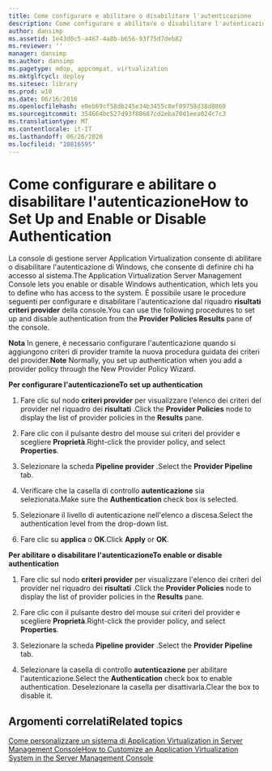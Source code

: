 ```yaml
---
title: Come configurare e abilitare o disabilitare l'autenticazione
description: Come configurare e abilitare o disabilitare l'autenticazione
author: dansimp
ms.assetid: 1e43d0c5-a467-4a8b-b656-93f75d7deb82
ms.reviewer: ''
manager: dansimp
ms.author: dansimp
ms.pagetype: mdop, appcompat, virtualization
ms.mktglfcycl: deploy
ms.sitesec: library
ms.prod: w10
ms.date: 06/16/2016
ms.openlocfilehash: e0eb69cf58db245e34b3455c8ef09758d38d8860
ms.sourcegitcommit: 354664bc527d93f80687cd2eba70d1eea024c7c3
ms.translationtype: MT
ms.contentlocale: it-IT
ms.lasthandoff: 06/26/2020
ms.locfileid: "10816595"
---
```

# <span data-ttu-id="86bdf-103">Come configurare e abilitare o disabilitare l'autenticazione</span><span class="sxs-lookup"><span data-stu-id="86bdf-103">How to Set Up and Enable or Disable Authentication</span></span>


<span data-ttu-id="86bdf-104">La console di gestione server Application Virtualization consente di abilitare o disabilitare l'autenticazione di Windows, che consente di definire chi ha accesso al sistema.</span><span class="sxs-lookup"><span data-stu-id="86bdf-104">The Application Virtualization Server Management Console lets you enable or disable Windows authentication, which lets you to define who has access to the system.</span></span> <span data-ttu-id="86bdf-105">È possibile usare le procedure seguenti per configurare e disabilitare l'autenticazione dal riquadro **risultati criteri provider** della console.</span><span class="sxs-lookup"><span data-stu-id="86bdf-105">You can use the following procedures to set up and disable authentication from the **Provider Policies Results** pane of the console.</span></span>

<span data-ttu-id="86bdf-106">**Nota**  In genere, è necessario configurare l'autenticazione quando si aggiungono criteri di provider tramite la nuova procedura guidata dei criteri del provider.</span><span class="sxs-lookup"><span data-stu-id="86bdf-106">**Note** Normally, you set up authentication when you add a provider policy through the New Provider Policy Wizard.</span></span>

 

**<span data-ttu-id="86bdf-107">Per configurare l'autenticazione</span><span class="sxs-lookup"><span data-stu-id="86bdf-107">To set up authentication</span></span>**

1.  <span data-ttu-id="86bdf-108">Fare clic sul nodo **criteri provider** per visualizzare l'elenco dei criteri del provider nel riquadro dei **risultati** .</span><span class="sxs-lookup"><span data-stu-id="86bdf-108">Click the **Provider Policies** node to display the list of provider policies in the **Results** pane.</span></span>

2.  <span data-ttu-id="86bdf-109">Fare clic con il pulsante destro del mouse sui criteri del provider e scegliere **Proprietà**.</span><span class="sxs-lookup"><span data-stu-id="86bdf-109">Right-click the provider policy, and select **Properties**.</span></span>

3.  <span data-ttu-id="86bdf-110">Selezionare la scheda **Pipeline provider** .</span><span class="sxs-lookup"><span data-stu-id="86bdf-110">Select the **Provider Pipeline** tab.</span></span>

4.  <span data-ttu-id="86bdf-111">Verificare che la casella di controllo **autenticazione** sia selezionata.</span><span class="sxs-lookup"><span data-stu-id="86bdf-111">Make sure the **Authentication** check box is selected.</span></span>

5.  <span data-ttu-id="86bdf-112">Selezionare il livello di autenticazione nell'elenco a discesa.</span><span class="sxs-lookup"><span data-stu-id="86bdf-112">Select the authentication level from the drop-down list.</span></span>

6.  <span data-ttu-id="86bdf-113">Fare clic su **applica** o **OK**.</span><span class="sxs-lookup"><span data-stu-id="86bdf-113">Click **Apply** or **OK**.</span></span>

**<span data-ttu-id="86bdf-114">Per abilitare o disabilitare l'autenticazione</span><span class="sxs-lookup"><span data-stu-id="86bdf-114">To enable or disable authentication</span></span>**

1.  <span data-ttu-id="86bdf-115">Fare clic sul nodo **criteri provider** per visualizzare l'elenco dei criteri del provider nel riquadro dei **risultati** .</span><span class="sxs-lookup"><span data-stu-id="86bdf-115">Click the **Provider Policies** node to display the list of provider policies in the **Results** pane.</span></span>

2.  <span data-ttu-id="86bdf-116">Fare clic con il pulsante destro del mouse sui criteri del provider e scegliere **Proprietà**.</span><span class="sxs-lookup"><span data-stu-id="86bdf-116">Right-click the provider policy, and select **Properties**.</span></span>

3.  <span data-ttu-id="86bdf-117">Selezionare la scheda **Pipeline provider** .</span><span class="sxs-lookup"><span data-stu-id="86bdf-117">Select the **Provider Pipeline** tab.</span></span>

4.  <span data-ttu-id="86bdf-118">Selezionare la casella di controllo **autenticazione** per abilitare l'autenticazione.</span><span class="sxs-lookup"><span data-stu-id="86bdf-118">Select the **Authentication** check box to enable authentication.</span></span> <span data-ttu-id="86bdf-119">Deselezionare la casella per disattivarla.</span><span class="sxs-lookup"><span data-stu-id="86bdf-119">Clear the box to disable it.</span></span>

## <span data-ttu-id="86bdf-120">Argomenti correlati</span><span class="sxs-lookup"><span data-stu-id="86bdf-120">Related topics</span></span>


[<span data-ttu-id="86bdf-121">Come personalizzare un sistema di Application Virtualization in Server Management Console</span><span class="sxs-lookup"><span data-stu-id="86bdf-121">How to Customize an Application Virtualization System in the Server Management Console</span></span>](how-to-customize-an-application-virtualization-system-in-the-server-management-console.md)

 

 





